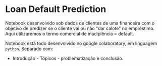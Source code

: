 # Loan Default Prediction

Notebook desenvolvido sob dados de clientes de uma financeira com o objetivo de predizer se o cliente vai ou não "dar calote" no empréstimo.
Aqui utilizaremos o termo comercial de inadiplência = default. 

Notebook está todo desenvolvido no google colaboratory, em linguagem `python`. Separado com:
 * Introdução - Tópicos - problematização e conclusão.
